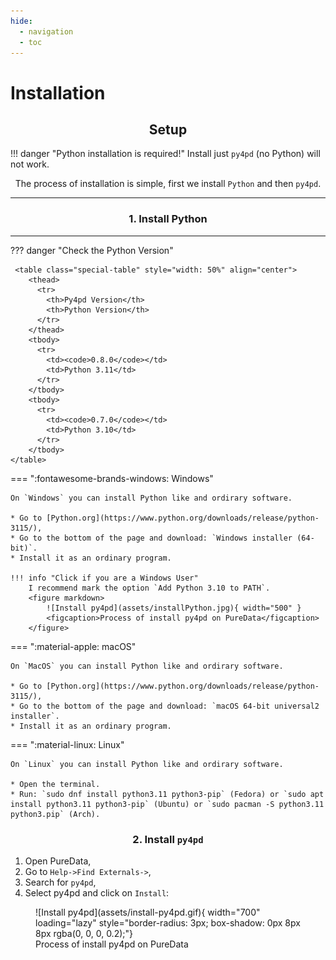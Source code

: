 ```yaml
---
hide:
  - navigation
  - toc
---
```


# Installation

## <h2 align="center"> **Setup** </h2>

!!! danger "Python installation is required!"
Install just `py4pd` (no Python) will not work.

 <p align="center"> The process of installation is simple, first we install <code>Python</code> and then <code>py4pd</code>. </p>

---

### <h3 align="center"> **1. Install Python** </h3>

---

<!-- <p align="center"> -->
<!--     <iframe style="border-radius: 5px" width="560" height="315" src="https://www.youtube.com/embed/TVcHzLCmpDM?si=GIkYPPifzjhfFZvM" title="YouTube video player" frameborder="0" allow="accelerometer; autoplay; clipboard-write; encrypted-media; gyroscope; picture-in-picture; web-share" allowfullscreen></iframe> -->
<!-- </p> -->

??? danger "Check the Python Version"

     <table class="special-table" style="width: 50%" align="center">
        <thead>
          <tr>
            <th>Py4pd Version</th>
            <th>Python Version</th>
          </tr>
        </thead>
        <tbody>
          <tr>
            <td><code>0.8.0</code></td>
            <td>Python 3.11</td>
          </tr>
        </tbody>
        <tbody>
          <tr>
            <td><code>0.7.0</code></td>
            <td>Python 3.10</td>
          </tr>
        </tbody>
    </table>




=== ":fontawesome-brands-windows: Windows"

    On `Windows` you can install Python like and ordirary software.

    * Go to [Python.org](https://www.python.org/downloads/release/python-3115/),
    * Go to the bottom of the page and download: `Windows installer (64-bit)`.
    * Install it as an ordinary program.

    !!! info "Click if you are a Windows User"
        I recommend mark the option `Add Python 3.10 to PATH`.
        <figure markdown>
            ![Install py4pd](assets/installPython.jpg){ width="500" }
            <figcaption>Process of install py4pd on PureData</figcaption>
        </figure>

=== ":material-apple: macOS"

    On `MacOS` you can install Python like and ordirary software.

    * Go to [Python.org](https://www.python.org/downloads/release/python-3115/),
    * Go to the bottom of the page and download: `macOS 64-bit universal2 installer`.
    * Install it as an ordinary program.

=== ":material-linux: Linux"

    On `Linux` you can install Python like and ordirary software.

    * Open the terminal.
    * Run: `sudo dnf install python3.11 python3-pip` (Fedora) or `sudo apt install python3.11 python3-pip` (Ubuntu) or `sudo pacman -S python3.11 python3.pip` (Arch).

### <h3 align="center"> **2. Install `py4pd`** </h3>

1. Open PureData,
2. Go to `Help->Find Externals->`,
3. Search for `py4pd`,
4. Select py4pd and click on `Install`:

<figure markdown>
  ![Install py4pd](assets/install-py4pd.gif){ width="700" loading="lazy"  style="border-radius: 3px; box-shadow: 0px 8px 8px rgba(0, 0, 0, 0.2);"}
  <figcaption>Process of install py4pd on PureData</figcaption>
</figure>
